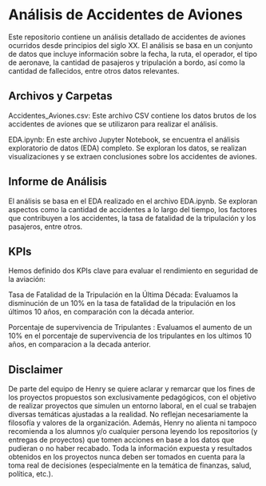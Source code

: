 # Análisis de Accidentes de Aviones
Este repositorio contiene un análisis detallado de accidentes de aviones ocurridos desde principios del siglo XX. El análisis se basa en un conjunto de datos que incluye información sobre la fecha, la ruta, el operador, el tipo de aeronave, la cantidad de pasajeros y tripulación a bordo, así como la cantidad de fallecidos, entre otros datos relevantes.

## Archivos y Carpetas
Accidentes_Aviones.csv: Este archivo CSV contiene los datos brutos de los accidentes de aviones que se utilizaron para realizar el análisis.

EDA.ipynb: En este archivo Jupyter Notebook, se encuentra el análisis exploratorio de datos (EDA) completo. Se exploran los datos, se realizan visualizaciones y se extraen conclusiones sobre los accidentes de aviones.

## Informe de Análisis
El análisis se basa en el EDA realizado en el archivo EDA.ipynb. Se exploran aspectos como la cantidad de accidentes a lo largo del tiempo, los factores que contribuyen a los accidentes, la tasa de fatalidad de la tripulación y los pasajeros, entre otros.

## KPIs
Hemos definido dos KPIs clave para evaluar el rendimiento en seguridad de la aviación:

Tasa de Fatalidad de la Tripulación en la Última Década: Evaluamos la disminución de un 10% en la tasa de fatalidad de la tripulación en los últimos 10 años, en comparación con la década anterior.

Porcentaje de supervivencia de Tripulantes : Evaluamos el aumento de un 10% en el porcentaje de supervivencia de los tripulantes en los ultimos 10 años, en comparacion a la decada anterior.

## Disclaimer
De parte del equipo de Henry se quiere aclarar y remarcar que los fines de los proyectos propuestos son exclusivamente pedagógicos, con el objetivo de realizar proyectos que simulen un entorno laboral, en el cual se trabajen diversas temáticas ajustadas a la realidad. No reflejan necesariamente la filosofía y valores de la organización. Además, Henry no alienta ni tampoco recomienda a los alumnos y/o cualquier persona leyendo los repositorios (y entregas de proyectos) que tomen acciones en base a los datos que pudieran o no haber recabado. Toda la información expuesta y resultados obtenidos en los proyectos nunca deben ser tomados en cuenta para la toma real de decisiones (especialmente en la temática de finanzas, salud, política, etc.).
